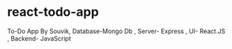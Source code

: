 # react-todo-app

To-Do App By Souvik, Database-Mongo Db , Server- Express , UI- React.JS , Backend- JavaScript
